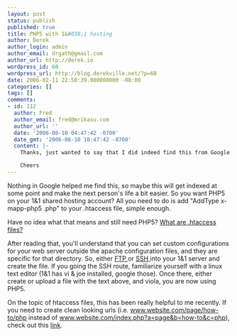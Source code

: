 ```yaml
---
layout: post
status: publish
published: true
title: PHP5 with 1&#038;1 hosting
author: Derek
author_login: admin
author_email: drgath@gmail.com
author_url: http://derek.io
wordpress_id: 60
wordpress_url: http://blog.derekville.net/?p=60
date: 2006-02-11 22:50:39.000000000 -08:00
categories: []
tags: []
comments:
- id: 112
  author: Fred
  author_email: fred@mrikasu.com
  author_url: ''
  date: '2006-08-10 04:47:42 -0700'
  date_gmt: '2006-08-10 10:47:42 -0700'
  content: |-
    Thanks, just wanted to say that I did indeed find this from Google and its helped solved my problem!

    Cheers
---
```

Nothing in Google helped me find this, so maybe this will get indexed at some point and make the next person's life a bit easier.  So you want PHP5 on your 1&1 shared hosting account?  All you need to do is add "AddType x-mapp-php5 .php" to your .htaccess file, simple enough.

Have no idea what that means and still need PHP5?
<a target="_blank" href="http://httpd.apache.org/docs/1.3/howto/htaccess.html">What are .htaccess files?</a>

After reading that, you'll understand that you can set custom configurations for your web server outside the apache configuration files, and they are specific for that directory.  So, either <a target="_blank" href="http://faq.1and1.com/web_space__access/ftp_account/index.html">FTP </a> or <a href="http://faq.1and1.com/web_space__access/secure_shell_access_ssh/index.html">SSH </a> into your 1&1 server and create the file.  If you going the SSH route, familiarize yourself with a linux text editor (1&1 has vi & joe installed, google those).  Once there, either create or upload a file with the text above, and viola, you are now using PHP5.

On the topic of htaccess files, this has been really helpful to me recently.  If you need to create clean looking urls (i.e. www.website.com/page/how-to/php instead of www.website.com/index.php?a=page&b=how-to&c=php), check out this <a href="http://www.pmwiki.org/wiki/Cookbook/CleanUrls">link</a>.
